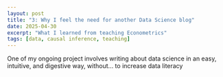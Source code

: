 ```yaml
---
layout: post
title: "3: Why I feel the need for another Data Science blog"
date: 2025-04-30
excerpt: "What I learned from teaching Econometrics"
tags: [data, causal inference, teaching]
---
```


One of my ongoing project involves writing about data science in an easy, intuitive, and digestive way, without... to increase data literacy


